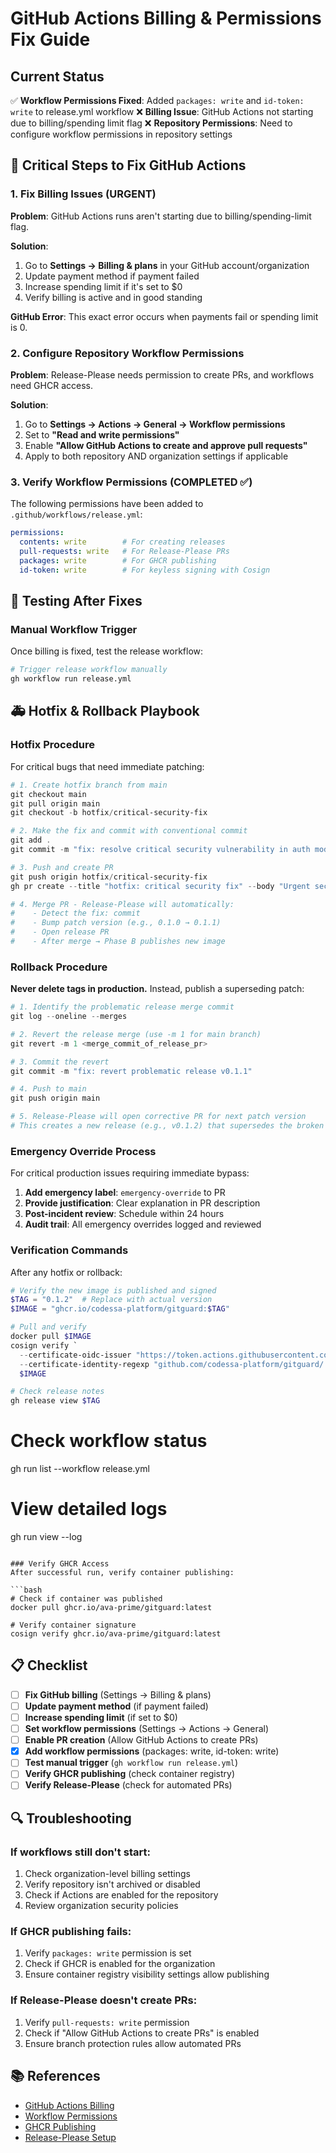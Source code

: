 # GitHub Actions Billing & Permissions Fix Guide

## Current Status
✅ **Workflow Permissions Fixed**: Added `packages: write` and `id-token: write` to release.yml workflow
❌ **Billing Issue**: GitHub Actions not starting due to billing/spending limit flag
❌ **Repository Permissions**: Need to configure workflow permissions in repository settings

## 🚨 Critical Steps to Fix GitHub Actions

### 1. Fix Billing Issues (URGENT)

**Problem**: GitHub Actions runs aren't starting due to billing/spending-limit flag.

**Solution**:
1. Go to **Settings → Billing & plans** in your GitHub account/organization
2. Update payment method if payment failed
3. Increase spending limit if it's set to $0
4. Verify billing is active and in good standing

**GitHub Error**: This exact error occurs when payments fail or spending limit is 0.

### 2. Configure Repository Workflow Permissions

**Problem**: Release-Please needs permission to create PRs, and workflows need GHCR access.

**Solution**:
1. Go to **Settings → Actions → General → Workflow permissions**
2. Set to **"Read and write permissions"**
3. Enable **"Allow GitHub Actions to create and approve pull requests"**
4. Apply to both repository AND organization settings if applicable

### 3. Verify Workflow Permissions (COMPLETED ✅)

The following permissions have been added to `.github/workflows/release.yml`:
```yaml
permissions:
  contents: write        # For creating releases
  pull-requests: write   # For Release-Please PRs
  packages: write        # For GHCR publishing
  id-token: write        # For keyless signing with Cosign
```

## 🧪 Testing After Fixes

### Manual Workflow Trigger
Once billing is fixed, test the release workflow:

```bash
# Trigger release workflow manually
gh workflow run release.yml
```

## 🚑 Hotfix & Rollback Playbook

### Hotfix Procedure

For critical bugs that need immediate patching:

```powershell
# 1. Create hotfix branch from main
git checkout main
git pull origin main
git checkout -b hotfix/critical-security-fix

# 2. Make the fix and commit with conventional commit
git add .
git commit -m "fix: resolve critical security vulnerability in auth module"

# 3. Push and create PR
git push origin hotfix/critical-security-fix
gh pr create --title "hotfix: critical security fix" --body "Urgent security patch"

# 4. Merge PR - Release-Please will automatically:
#    - Detect the fix: commit
#    - Bump patch version (e.g., 0.1.0 → 0.1.1)
#    - Open release PR
#    - After merge → Phase B publishes new image
```

### Rollback Procedure

**Never delete tags in production.** Instead, publish a superseding patch:

```powershell
# 1. Identify the problematic release merge commit
git log --oneline --merges

# 2. Revert the release merge (use -m 1 for main branch)
git revert -m 1 <merge_commit_of_release_pr>

# 3. Commit the revert
git commit -m "fix: revert problematic release v0.1.1"

# 4. Push to main
git push origin main

# 5. Release-Please will open corrective PR for next patch version
# This creates a new release (e.g., v0.1.2) that supersedes the broken one
```

### Emergency Override Process

For critical production issues requiring immediate bypass:

1. **Add emergency label**: `emergency-override` to PR
2. **Provide justification**: Clear explanation in PR description
3. **Post-incident review**: Schedule within 24 hours
4. **Audit trail**: All emergency overrides logged and reviewed

### Verification Commands

After any hotfix or rollback:

```powershell
# Verify the new image is published and signed
$TAG = "0.1.2"  # Replace with actual version
$IMAGE = "ghcr.io/codessa-platform/gitguard:$TAG"

# Pull and verify
docker pull $IMAGE
cosign verify `
  --certificate-oidc-issuer "https://token.actions.githubusercontent.com" `
  --certificate-identity-regexp "github.com/codessa-platform/gitguard/.github/workflows/release.*" `
  $IMAGE

# Check release notes
gh release view $TAG
```
# Check workflow status
gh run list --workflow release.yml

# View detailed logs
gh run view --log
```

### Verify GHCR Access
After successful run, verify container publishing:

```bash
# Check if container was published
docker pull ghcr.io/ava-prime/gitguard:latest

# Verify container signature
cosign verify ghcr.io/ava-prime/gitguard:latest
```

## 📋 Checklist

- [ ] **Fix GitHub billing** (Settings → Billing & plans)
- [ ] **Update payment method** (if payment failed)
- [ ] **Increase spending limit** (if set to $0)
- [ ] **Set workflow permissions** (Settings → Actions → General)
- [ ] **Enable PR creation** (Allow GitHub Actions to create PRs)
- [x] **Add workflow permissions** (packages: write, id-token: write)
- [ ] **Test manual trigger** (`gh workflow run release.yml`)
- [ ] **Verify GHCR publishing** (check container registry)
- [ ] **Verify Release-Please** (check for automated PRs)

## 🔍 Troubleshooting

### If workflows still don't start:
1. Check organization-level billing settings
2. Verify repository isn't archived or disabled
3. Check if Actions are enabled for the repository
4. Review organization security policies

### If GHCR publishing fails:
1. Verify `packages: write` permission is set
2. Check if GHCR is enabled for the organization
3. Ensure container registry visibility settings allow publishing

### If Release-Please doesn't create PRs:
1. Verify `pull-requests: write` permission
2. Check if "Allow GitHub Actions to create PRs" is enabled
3. Ensure branch protection rules allow automated PRs

## 📚 References

- [GitHub Actions Billing](https://docs.github.com/en/billing/managing-billing-for-github-actions)
- [Workflow Permissions](https://docs.github.com/en/actions/using-workflows/workflow-syntax-for-github-actions#permissions)
- [GHCR Publishing](https://docs.github.com/en/packages/working-with-a-github-packages-registry/working-with-the-container-registry)
- [Release-Please Setup](https://github.com/google-github-actions/release-please-action)
